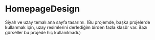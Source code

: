 # HomepageDesign
Siyah ve uzay temalı ana sayfa tasarımı. 
(Bu projemde, başka projelerde kullanmak için, uzay resimlerini derlediğim birden fazla klasör var. Bazı görseller bu projede hiç kullanılmadı.)
